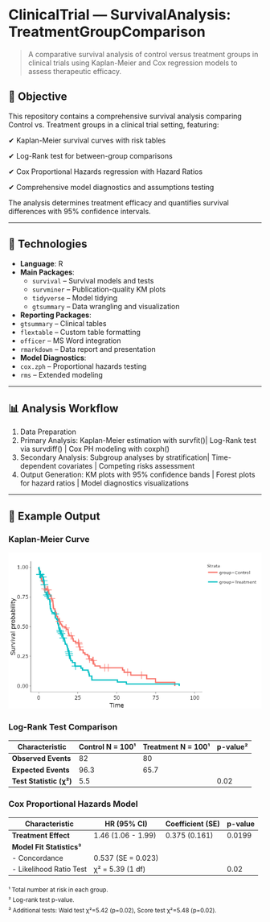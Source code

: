 # ClinicalTrial — SurvivalAnalysis: TreatmentGroupComparison

> A comparative survival analysis of control versus treatment groups in clinical trials using Kaplan-Meier and Cox regression models to assess therapeutic efficacy.

## 🎯 Objective

This repository contains a comprehensive survival analysis comparing Control vs. Treatment groups in a clinical trial setting, featuring:

✔ Kaplan-Meier survival curves with risk tables

✔ Log-Rank test for between-group comparisons

✔ Cox Proportional Hazards regression with Hazard Ratios

✔ Comprehensive model diagnostics and assumptions testing

The analysis determines treatment efficacy and quantifies survival differences with 95% confidence intervals.

---

## 🧰 Technologies

- **Language**: R  
- **Main Packages**:  
  - `survival` – Survival models and tests 
  - `survminer` – Publication-quality KM plots
  - `tidyverse` – Model tidying  
  - `gtsummary` – Data wrangling and visualization 
 - **Reporting Packages**:  
  - `gtsummary` – Clinical tables 
  - `flextable` – Custom table formatting
  - `officer` – MS Word integration
  - `rmarkdown` – Data report and presentation
  - **Model Diagnostics**:  
  - `cox.zph` – Proportional hazards testing
  - `rms` – Extended modeling

---

## 📊 Analysis Workflow

1. Data Preparation
2. Primary Analysis: Kaplan-Meier estimation with survfit()| Log-Rank test via survdiff() | Cox PH modeling with coxph()
3. Secondary Analysis: Subgroup analyses by stratification| Time-dependent covariates | Competing risks assessment
4. Output Generation: KM plots with 95% confidence bands | Forest plots for hazard ratios | Model diagnostics visualizations

---

## 📝 Example Output

### Kaplan-Meier Curve

![ClinicalTrialSurvivalAnalysisTreatmentGroupComparison](newplot.png)


### Log-Rank Test Comparison
| **Characteristic**       | **Control N = 100¹** | **Treatment N = 100¹** | **p-value²** |
|---------------------------|----------------------|------------------------|--------------|
| **Observed Events**       | 82                   | 80                     |              |
| **Expected Events**       | 96.3                 | 65.7                   |              |
| **Test Statistic (χ²)**   | 5.5                  |                        | 0.02         |

### Cox Proportional Hazards Model
| **Characteristic**       | **HR (95% CI)**      | **Coefficient (SE)**    | **p-value**  |
|---------------------------|----------------------|-------------------------|--------------|
| **Treatment Effect**      | 1.46 (1.06 - 1.99)   | 0.375 (0.161)           | 0.0199       |
| **Model Fit Statistics³** |                      |                         |              |
| - Concordance             | 0.537 (SE = 0.023)   |                         |              |
| - Likelihood Ratio Test   | χ² = 5.39 (1 df)     |                         | 0.02         |

<sub>¹ Total number at risk in each group.  
² Log-rank test p-value.  
³ Additional tests: Wald test χ²=5.42 (p=0.02), Score test χ²=5.48 (p=0.02).</sub>

